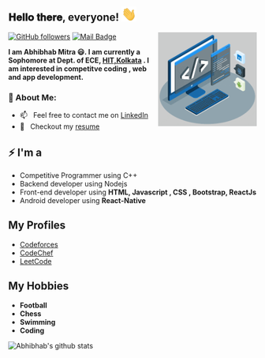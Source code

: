 <h2> 𝐇𝐞𝐥𝐥𝐨 𝐭𝐡𝐞𝐫𝐞, everyone! <img src="https://github.com/Abhibhab/Abhibhab/blob/main/Hi.gif" width="30px"></h2>
<img align='right' src='https://github.com/Abhibhab/Abhibhab/blob/main/techstack.gif' width='200"'>

[![GitHub followers](https://img.shields.io/github/followers/Abhibhab?label=Follow&style=social)](https://github.com/Abhibhab/?tab=followers)
[![Mail Badge](https://img.shields.io/badge/-abhibhab2001@gmail.com-0078D4?style=flat&logo=Microsoft-Outlook&logoColor=white&link=mailto:abhibhab2001@gmail.com)](mailto:abhibhab2001@gmail.com)

**I am Abhibhab Mitra 😃. I am currently a Sophomore at Dept. of ECE, [HIT,Kolkata](https://www.heritageit.edu/) . I am interested in competitve coding , web and app development.**

### 🧐 About Me:
- 📫 &nbsp; Feel free to contact me on [LinkedIn](https://www.linkedin.com/in/abhibhab-mitra/)
- 📝 &nbsp; Checkout my [resume]()

## ⚡ I'm a
- Competitive Programmer using  C++
- Backend developer using  Nodejs
- Front-end developer using **HTML, Javascript , CSS , Bootstrap, ReactJs**
- Android developer using **React-Native**

## My Profiles
- [Codeforces](https://codeforces.com/profile/hellgod13)
- [CodeChef](https://www.codechef.com/users/hellgod13)
- [LeetCode](https://leetcode.com/hellgod13/)

## My Hobbies
- **Football**
- **Chess**
- **Swimming**
- **Coding**

<img alt="Abhibhab's github stats" src="https://github-readme-stats.vercel.app/api?username=Abhibhab&&show_icons=true&title_color=ffffff&icon_color=bb2acf&text_color=daf7dc&bg_color=151515" >

